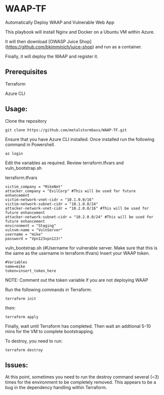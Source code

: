 # WAAP-TF
Automatically Deploy WAAP and Vulnerable Web App


This playbook will install Nginx and Docker on a Ubuntu VM within Azure. 

It will then download [OWASP Juice Shop] (https://github.com/bkimminich/juice-shop) and run as a container.

Finally, it will deploy the WAAP and register it.


## Prerequisites

Terraform

Azure CLI

## Usage:

Clone the repository

```hcl
git clone https://github.com/metalstormbass/WAAP-TF.git
```

Ensure that you have Azure CLI installed. Once installed run the following command in Powershell.

```hcl
az login
```

Edit the variables as required. Review terraform.tfvars and vuln_bootstrap.sh

terraform.tfvars

```hcl
victim_company = "MikeNet"
attacker_company = "EvilCorp" #This will be used for future enhancement
victim-network-vnet-cidr = "10.1.0.0/16" 
victim-network-subnet-cidr = "10.1.0.0/24" 
attacker-network-vnet-cidr = "10.2.0.0/16" #This will be used for future enhancement
attacker-network-subnet-cidr = "10.2.0.0/24" #This will be used for future enhancement
environment = "Staging"
vulnvm-name = "VulnServer"
username = "mike" 
password = "Vpn123vpn123!"
```




vuln_bootstrap.sh (#Username for vulnerable server. Make sure that this is the same as the username in terraform.tfvars) Insert your WAAP token.

```hcl
#Variables
name=mike 
token=insert_token_here
```

NOTE: Comment out the token variable if you are not deploying WAAP

Run the following commands in Terraform:

```hcl
terraform init
```

then:

```hcl
terraform apply
```

Finally, wait until Terraform has completed. Then wait an addtional 5-10 mins for the VM to complete bootstrapping.



To destroy, you need to run:

```hcl
terraform destroy
```

## Issues:

At this point, sometimes you need to run the destroy  command several (~3) times for the environment to be completely removed. This appears to be a bug in the dependency handling within Terraform.

